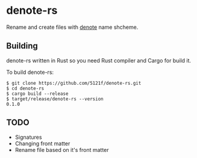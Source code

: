 # denote-rs

Rename and create files with [denote](https://github.com/protesilaos/denote) name shcheme.

## Building

denote-rs written in Rust so you need Rust compiler and Cargo for build it.

To build denote-rs:

```
$ git clone https://github.com/5121f/denote-rs.git
$ cd denote-rs
$ cargo build --release
$ target/release/denote-rs --version
0.1.0
```

## TODO

- Signatures
- Changing front matter
- Rename file based on it's front matter
